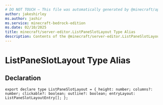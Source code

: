 ```yaml
---
# DO NOT TOUCH — This file was automatically generated by @minecraft/api-docs-generator, to report problems file an issue at https://github.com/Mojang/minecraft-scripting-libraries
author: jakeshirley
ms.author: jashir
ms.service: minecraft-bedrock-edition
ms.date: 02/10/2025
title: minecraft/server-editor.ListPaneSlotLayout Type Alias
description: Contents of the @minecraft/server-editor.ListPaneSlotLayout type alias.
---
```

# ListPaneSlotLayout Type Alias

## Declaration
`export declare type ListPaneSlotLayout = {
    height: number;
    columns?: number;
    clickable?: boolean;
    outline?: boolean;
    entryLayout: ListPaneSlotLayoutEntry[];
};`
